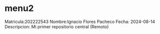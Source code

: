 # menu2
Matricula:202222543
Nombre:Ignacio Flores Pacheco
Fecha: 2024-08-14
Descripcion: Mi primer repositorio central (Remoto)

